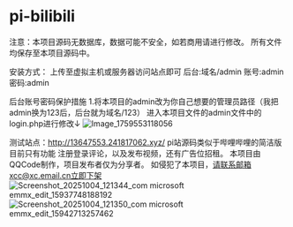 # pi-bilibili
注意：本项目源码无数据库，数据可能不安全，如若商用请进行修改。
所有文件均保存至本项目源码中。

安装方式：
上传至虚拟主机或服务器访问站点即可
后台:域名/admin
账号:admin
密码:admin

后台账号密码保护措施
1.将本项目的admin改为你自己想要的管理员路径（我把admin换为123后，后台就为域名/123）
进入本项目文件的admin文件中的login.php进行修改↓
![Image_1759553118056](https://github.com/user-attachments/assets/8ecdd163-4ff4-4723-a621-113b995ac151)







测试站点：http://13647553.241817062.xyz/
pi站源码类似于哔哩哔哩的简洁版
目前只有功能
注册登录评论，以及发布视频，还有广告位招租。
本项目由QQCode制作，项目发布者仅为分享者。
如侵犯了本项目，请联系邮箱xcc@xc.email.cn立即下架
![Screenshot_20251004_121344_com microsoft emmx_edit_15937748188192](https://github.com/user-attachments/assets/8b6346e1-d6a4-4283-b0c4-4890b2486410)
![Screenshot_20251004_121350_com microsoft emmx_edit_15942713257462](https://github.com/user-attachments/assets/6816db1d-bfae-4c34-a046-c88103ed198d)
